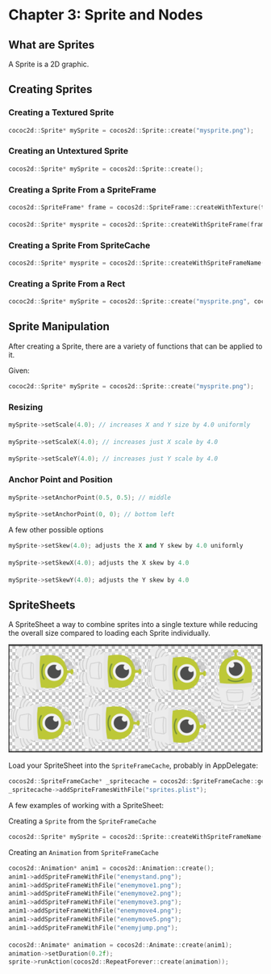 # Chapter 3: Sprite and Nodes

## What are Sprites
A Sprite is a 2D graphic.
     
## Creating Sprites     
        
### Creating a Textured Sprite     
```cpp
cococ2d::Sprite* mySprite = cocos2d::Sprite::create("mysprite.png");
```
### Creating an Untextured Sprite
```cpp
cocos2d::Sprite* mySprite = cocos2d::Sprite::create();
```
### Creating a Sprite From a SpriteFrame
```cpp
cocos2d::SpriteFrame* frame = cocos2d::SpriteFrame::createWithTexture(texture, rect, offset);
    
cocos2d::Sprite* mysprite = cocos2d::Sprite::createWithSpriteFrame(frame);
```        
### Creating a Sprite From SpriteCache
```cpp
cocos2d::Sprite* mysprite = cocos2d::Sprite::createWithSpriteFrameName("mysprite.png");
```
### Creating a Sprite From a Rect
```cpp
cococ2d::Sprite* mySprite = cocos2d::Sprite::create("mysprite.png", cocos2d::Rect(0,0,40,40));
```
## Sprite Manipulation
After creating a Sprite, there are a variety of functions that can be applied to it.

Given:
```cpp
cococ2d::Sprite* mySprite = cocos2d::Sprite::create("mysprite.png");
```
### Resizing
```cpp
mySprite->setScale(4.0); // increases X and Y size by 4.0 uniformly

mySprite->setScaleX(4.0); // increases just X scale by 4.0

mySprite->setScaleY(4.0); // increases just Y scale by 4.0
```
### Anchor Point and Position    
```cpp
mySprite->setAnchorPoint(0.5, 0.5); // middle

mySprite->setAnchorPoint(0, 0); // bottom left
```
    
A few other possible options
```cpp
mySprite->setSkew(4.0); adjusts the X and Y skew by 4.0 uniformly

mySprite->setSkewX(4.0); adjusts the X skew by 4.0

mySprite->setSkewY(4.0); adjusts the Y skew by 4.0
```
## SpriteSheets
A SpriteSheet a way to combine sprites into a single texture while reducing the overall size compared to loading each Sprite individually. 

![](3/3_1.png "example SpriteSheet")

Load your SpriteSheet into the `SpriteFrameCache`, probably in AppDelegate:
```cpp
cocos2d::SpriteFrameCache* _spritecache = cocos2d::SpriteFrameCache::getInstance();
_spritecache->addSpriteFramesWithFile("sprites.plist");
```
A few examples of working with a SpriteSheet:

Creating a `Sprite` from the `SpriteFrameCache`
```cpp
cocos2d::Sprite* mySprite = cocos2d::Sprite::createWithSpriteFrameName("mysprite.png");
```
Creating an `Animation` from `SpriteFrameCache`
```cpp
cocos2d::Animation* anim1 = cocos2d::Animation::create();
anim1->addSpriteFrameWithFile("enemystand.png");
anim1->addSpriteFrameWithFile("enemymove1.png");
anim1->addSpriteFrameWithFile("enemymove2.png");
anim1->addSpriteFrameWithFile("enemymove3.png");
anim1->addSpriteFrameWithFile("enemymove4.png");
anim1->addSpriteFrameWithFile("enemymove5.png");
anim1->addSpriteFrameWithFile("enemyjump.png");
  
cocos2d::Animate* animation = cocos2d::Animate::create(anim1);
animation->setDuration(0.2f);
sprite->runAction(cocos2d::RepeatForever::create(animation));
```